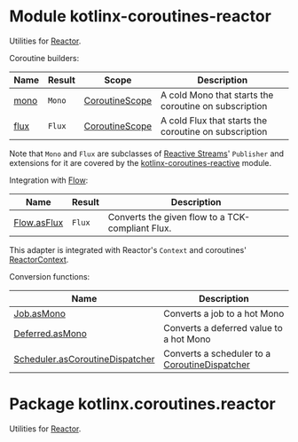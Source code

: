 # Module kotlinx-coroutines-reactor

Utilities for [Reactor](https://projectreactor.io).

Coroutine builders:

| **Name**        | **Result**  | **Scope**        | **Description**
| --------------- | ------------| ---------------- | ---------------
| [mono]          | `Mono`      | [CoroutineScope] | A cold Mono that starts the coroutine on subscription
| [flux]          | `Flux`      | [CoroutineScope] | A cold Flux that starts the coroutine on subscription

Note that `Mono` and `Flux` are subclasses of [Reactive Streams](https://www.reactive-streams.org)'
`Publisher` and extensions for it are covered by the
[kotlinx-coroutines-reactive](../kotlinx-coroutines-reactive) module.

Integration with [Flow]:

| **Name**        | **Result**     | **Description**
| --------------- | -------------- | ---------------
| [Flow.asFlux]   | `Flux`         | Converts the given flow to a TCK-compliant Flux.

This adapter is integrated with Reactor's `Context` and coroutines' [ReactorContext].

Conversion functions:

| **Name** | **Description**
| -------- | ---------------
| [Job.asMono][kotlinx.coroutines.Job.asMono] | Converts a job to a hot Mono
| [Deferred.asMono][kotlinx.coroutines.Deferred.asMono] | Converts a deferred value to a hot Mono
| [Scheduler.asCoroutineDispatcher][reactor.core.scheduler.Scheduler.asCoroutineDispatcher] | Converts a scheduler to a [CoroutineDispatcher]

<!--- MODULE kotlinx-coroutines-core -->
<!--- INDEX kotlinx.coroutines -->

[CoroutineScope]: https://kotlinlang.org/api/kotlinx.coroutines/kotlinx-coroutines-core/kotlinx.coroutines/-coroutine-scope/index.html
[CoroutineDispatcher]: https://kotlinlang.org/api/kotlinx.coroutines/kotlinx-coroutines-core/kotlinx.coroutines/-coroutine-dispatcher/index.html

<!--- INDEX kotlinx.coroutines.channels -->
<!--- INDEX kotlinx.coroutines.flow -->

[Flow]: https://kotlinlang.org/api/kotlinx.coroutines/kotlinx-coroutines-core/kotlinx.coroutines.flow/-flow/index.html

<!--- MODULE kotlinx-coroutines-reactor -->
<!--- INDEX kotlinx.coroutines.reactor -->

[mono]: https://kotlinlang.org/api/kotlinx.coroutines/kotlinx-coroutines-reactor/kotlinx.coroutines.reactor/mono.html
[flux]: https://kotlinlang.org/api/kotlinx.coroutines/kotlinx-coroutines-reactor/kotlinx.coroutines.reactor/flux.html
[Flow.asFlux]: https://kotlinlang.org/api/kotlinx.coroutines/kotlinx-coroutines-reactor/kotlinx.coroutines.reactor/as-flux.html
[ReactorContext]: https://kotlinlang.org/api/kotlinx.coroutines/kotlinx-coroutines-reactor/kotlinx.coroutines.reactor/-reactor-context/index.html
[kotlinx.coroutines.Job.asMono]: https://kotlinlang.org/api/kotlinx.coroutines/kotlinx-coroutines-reactor/kotlinx.coroutines.reactor/as-mono.html
[kotlinx.coroutines.Deferred.asMono]: https://kotlinlang.org/api/kotlinx.coroutines/kotlinx-coroutines-reactor/kotlinx.coroutines.reactor/as-mono.html
[reactor.core.scheduler.Scheduler.asCoroutineDispatcher]: https://kotlinlang.org/api/kotlinx.coroutines/kotlinx-coroutines-reactor/kotlinx.coroutines.reactor/as-coroutine-dispatcher.html

<!--- END -->

# Package kotlinx.coroutines.reactor

Utilities for [Reactor](https://projectreactor.io).
